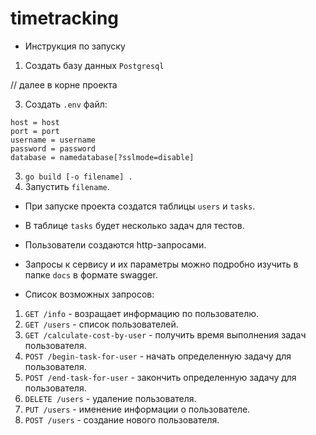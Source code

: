 # timetracking

* Инструкция по запуску

1. Создать базу данных `Postgresql`

// далее в корне проекта

3. Создать `.env` файл:
```
host = host
port = port
username = username
password = password
database = namedatabase[?sslmode=disable]
```
3. `go build [-o filename] .`
4. Запустить `filename`.

* При запуске проекта создатся таблицы `users` и `tasks`.
* В таблице `tasks` будет несколько задач для тестов.
* Пользователи создаются http-запросами.

* Запросы к сервису и их параметры можно подробно изучить в папке `docs` в формате swagger.

* Список возможных запросов:
1. `GET /info` - возращает информацию по пользователю.
2. `GET /users` - список пользователей.
3. `GET /calculate-cost-by-user` - получить время выполнения задач пользователя.
4. `POST /begin-task-for-user` - начать определенную задачу для пользователя.
5. `POST /end-task-for-user` - закончить определенную задачу для пользователя.
6. `DELETE /users` - удаление пользователя.
7. `PUT /users` - именение информации о пользователе.
8. `POST /users` - создание нового пользователя.
